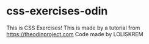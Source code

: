 # css-exercises-odin
This is CSS Exercises!
This is made by a tutorial from https://theodinproject.com
Code made by LOLISKREM